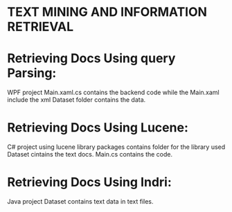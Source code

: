 # TEXT MINING AND INFORMATION RETRIEVAL

# Retrieving Docs Using query Parsing:
WPF project Main.xaml.cs contains the backend code while the Main.xaml include the xml Dataset folder contains the data.

# Retrieving Docs Using Lucene:
C# project using lucene library packages contains folder for the library used Dataset cintains the text docs. Main.cs contains the code.

# Retrieving Docs Using Indri:
Java project Dataset contains text data in text files.